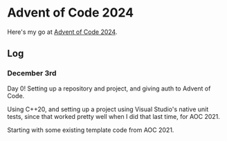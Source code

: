 # Advent of Code 2024


Here's my go at [Advent of Code 2024](https://adventofcode.com/2024).


## Log


### December 3rd

Day 0!  Setting up a repository and project, and giving auth to Advent of Code.

Using C++20, and setting up a project using Visual Studio's native unit tests, since that worked pretty well when I did that last time, for AOC 2021.

Starting with some existing template code from AOC 2021.
